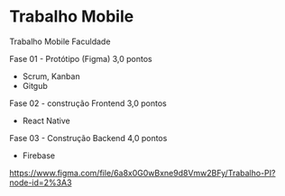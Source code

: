 # Trabalho Mobile

Trabalho Mobile Faculdade

Fase 01 - Protótipo (Figma) 3,0 pontos

- Scrum, Kanban
- Gitgub

Fase 02 - construção Frontend 3,0 pontos

- React Native

Fase 03 - Construção Backend 4,0 pontos

- Firebase

https://www.figma.com/file/6a8x0G0wBxne9d8Vmw2BFy/Trabalho-PI?node-id=2%3A3
